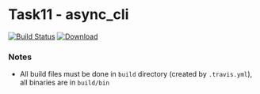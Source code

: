 # Task11 - async_cli
[![Build Status](https://travis-ci.com/mkvdv/otus-cpp-2018.svg?branch=task11)](https://travis-ci.com/mkvdv/otus-cpp-2018)
[![Download](https://api.bintray.com/packages/mkvdv/otus11/async_cli/images/download.svg)](https://bintray.com/mkvdv/otus11/async_cli/_latestVersion)

### Notes
* All build files must be done in `build` directory (created by `.travis.yml`), all binaries are in `build/bin`
